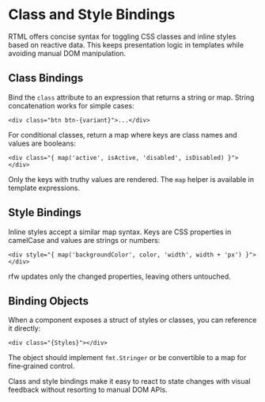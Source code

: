 # Class and Style Bindings

RTML offers concise syntax for toggling CSS classes and inline styles based on reactive data. This keeps presentation logic in templates while avoiding manual DOM manipulation.

## Class Bindings

Bind the `class` attribute to an expression that returns a string or map. String concatenation works for simple cases:

```rtml
<div class="btn btn-{variant}">...</div>
```

For conditional classes, return a map where keys are class names and values are booleans:

```rtml
<div class="{ map('active', isActive, 'disabled', isDisabled) }"></div>
```

Only the keys with truthy values are rendered. The `map` helper is available in template expressions.

## Style Bindings

Inline styles accept a similar map syntax. Keys are CSS properties in camelCase and values are strings or numbers:

```rtml
<div style="{ map('backgroundColor', color, 'width', width + 'px') }"></div>
```

rfw updates only the changed properties, leaving others untouched.

## Binding Objects

When a component exposes a struct of styles or classes, you can reference it directly:

```rtml
<div class="{Styles}"></div>
```

The object should implement `fmt.Stringer` or be convertible to a map for fine‑grained control.

Class and style bindings make it easy to react to state changes with visual feedback without resorting to manual DOM APIs.

